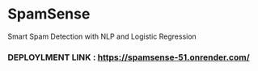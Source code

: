 # SpamSense
Smart Spam Detection with NLP and Logistic Regression

### DEPLOYLMENT LINK : https://spamsense-51.onrender.com/
